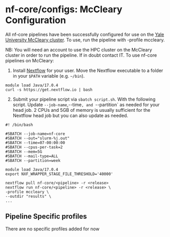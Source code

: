 # nf-core/configs: McCleary Configuration

All nf-core pipelines have been successfully configured for use on the [Yale University McCleary cluster](https://docs.ycrc.yale.edu/clusters/mccleary/). To use, run the pipeline with -profile mccleary.

NB: You will need an account to use the HPC cluster on the McCleary cluster in order to run the pipeline. If in doubt contact IT. To use nf-core pipelines on McCleary:

1. Install [Nextflow](https://www.nextflow.io/docs/latest/install.html) for your user. Move the Nextflow executable to a folder in your `$PATH` variable (e.g. `~/bin`).

```
module load Java/17.0.4
curl -s https://get.nextflow.io | bash
```

2. Submit your pipeline script via `sbatch script.sh`. With the following script. Update `--job-name`,--time`, and `--partition` as needed for your head job. 2 CPUs and 5GB of memory is usually sufficient for the Nextflow head job but you can also update as needed.

```
#! /bin/bash

#SBATCH --job-name=nf-core
#SBATCH --out="slurm-%j.out"
#SBATCH --time=07-00:00:00
#SBATCH --cpus-per-task=2
#SBATCH --mem=5G
#SBATCH --mail-type=ALL
#SBATCH --partition=week

module load Java/17.0.4
export NXF_WRAPPER_STAGE_FILE_THRESHOLD='40000'

nextflow pull nf-core/<pipeline> -r <release>
nextflow run nf-core/<pipeline> -r <release> \
-profile mccleary \
--outdir "results" \
...
```

## Pipeline Specific profiles

There are no specific profiles added for now
